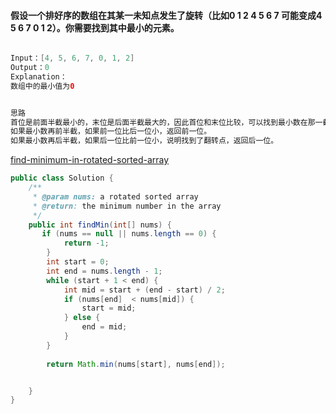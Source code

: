 #### 假设一个排好序的数组在其某一未知点发生了旋转（比如**0 1 2 4 5 6 7** 可能变成**4 5 6 7 0 1 2**）。你需要找到其中最小的元素。



```java

Input：[4, 5, 6, 7, 0, 1, 2]
Output：0
Explanation：
数组中的最小值为0


思路
首位是前面半截最小的，末位是后面半截最大的，因此首位和末位比较，可以找到最小数在那一截。
如果最小数再前半截，如果前一位比后一位小，返回前一位。
如果最小数再后半截，如果后一位比前一位小，说明找到了翻转点，返回后一位。
```




[find-minimum-in-rotated-sorted-array](https://www.lintcode.com/problem/find-minimum-in-rotated-sorted-array/description)

```java
public class Solution {
    /**
     * @param nums: a rotated sorted array
     * @return: the minimum number in the array
     */
    public int findMin(int[] nums) {
       if (nums == null || nums.length == 0) {
            return -1;
        }
        int start = 0;
        int end = nums.length - 1;
        while (start + 1 < end) {
            int mid = start + (end - start) / 2;
            if (nums[end]  < nums[mid]) {
                start = mid;
            } else {
                end = mid;
            }
        }
        
        return Math.min(nums[start], nums[end]);


    }
}
```

